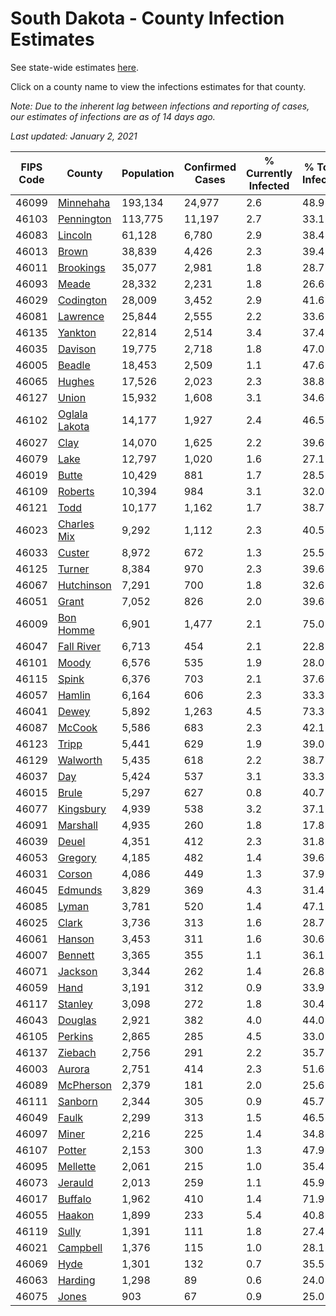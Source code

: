 # South Dakota - County Infection Estimates

See state-wide estimates [here](/infections/us-sd).

Click on a county name to view the infections estimates for that county.

*Note: Due to the inherent lag between infections and reporting of cases, our estimates of infections are as of 14 days ago.*

*Last updated: January 2, 2021*

|   FIPS Code |                         County |   Population |   Confirmed Cases |   % Currently Infected |   % Total Infected |
|-------------|--------------------------------|--------------|-------------------|------------------------|--------------------|
|       46099 |         [Minnehaha](minnehaha) |      193,134 |            24,977 |                    2.6 |               48.9 |
|       46103 |       [Pennington](pennington) |      113,775 |            11,197 |                    2.7 |               33.1 |
|       46083 |             [Lincoln](lincoln) |       61,128 |             6,780 |                    2.9 |               38.4 |
|       46013 |                 [Brown](brown) |       38,839 |             4,426 |                    2.3 |               39.4 |
|       46011 |         [Brookings](brookings) |       35,077 |             2,981 |                    1.8 |               28.7 |
|       46093 |                 [Meade](meade) |       28,332 |             2,231 |                    1.8 |               26.6 |
|       46029 |         [Codington](codington) |       28,009 |             3,452 |                    2.9 |               41.6 |
|       46081 |           [Lawrence](lawrence) |       25,844 |             2,555 |                    2.2 |               33.6 |
|       46135 |             [Yankton](yankton) |       22,814 |             2,514 |                    3.4 |               37.4 |
|       46035 |             [Davison](davison) |       19,775 |             2,718 |                    1.8 |               47.0 |
|       46005 |               [Beadle](beadle) |       18,453 |             2,509 |                    1.1 |               47.6 |
|       46065 |               [Hughes](hughes) |       17,526 |             2,023 |                    2.3 |               38.8 |
|       46127 |                 [Union](union) |       15,932 |             1,608 |                    3.1 |               34.6 |
|       46102 | [Oglala Lakota](oglala-lakota) |       14,177 |             1,927 |                    2.4 |               46.5 |
|       46027 |                   [Clay](clay) |       14,070 |             1,625 |                    2.2 |               39.6 |
|       46079 |                   [Lake](lake) |       12,797 |             1,020 |                    1.6 |               27.1 |
|       46019 |                 [Butte](butte) |       10,429 |               881 |                    1.7 |               28.5 |
|       46109 |             [Roberts](roberts) |       10,394 |               984 |                    3.1 |               32.0 |
|       46121 |                   [Todd](todd) |       10,177 |             1,162 |                    1.7 |               38.7 |
|       46023 |     [Charles Mix](charles-mix) |        9,292 |             1,112 |                    2.3 |               40.5 |
|       46033 |               [Custer](custer) |        8,972 |               672 |                    1.3 |               25.5 |
|       46125 |               [Turner](turner) |        8,384 |               970 |                    2.3 |               39.6 |
|       46067 |       [Hutchinson](hutchinson) |        7,291 |               700 |                    1.8 |               32.6 |
|       46051 |                 [Grant](grant) |        7,052 |               826 |                    2.0 |               39.6 |
|       46009 |         [Bon Homme](bon-homme) |        6,901 |             1,477 |                    2.1 |               75.0 |
|       46047 |       [Fall River](fall-river) |        6,713 |               454 |                    2.1 |               22.8 |
|       46101 |                 [Moody](moody) |        6,576 |               535 |                    1.9 |               28.0 |
|       46115 |                 [Spink](spink) |        6,376 |               703 |                    2.1 |               37.6 |
|       46057 |               [Hamlin](hamlin) |        6,164 |               606 |                    2.3 |               33.3 |
|       46041 |                 [Dewey](dewey) |        5,892 |             1,263 |                    4.5 |               73.3 |
|       46087 |               [McCook](mccook) |        5,586 |               683 |                    2.3 |               42.1 |
|       46123 |                 [Tripp](tripp) |        5,441 |               629 |                    1.9 |               39.0 |
|       46129 |           [Walworth](walworth) |        5,435 |               618 |                    2.2 |               38.7 |
|       46037 |                     [Day](day) |        5,424 |               537 |                    3.1 |               33.3 |
|       46015 |                 [Brule](brule) |        5,297 |               627 |                    0.8 |               40.7 |
|       46077 |         [Kingsbury](kingsbury) |        4,939 |               538 |                    3.2 |               37.1 |
|       46091 |           [Marshall](marshall) |        4,935 |               260 |                    1.8 |               17.8 |
|       46039 |                 [Deuel](deuel) |        4,351 |               412 |                    2.3 |               31.8 |
|       46053 |             [Gregory](gregory) |        4,185 |               482 |                    1.4 |               39.6 |
|       46031 |               [Corson](corson) |        4,086 |               449 |                    1.3 |               37.9 |
|       46045 |             [Edmunds](edmunds) |        3,829 |               369 |                    4.3 |               31.4 |
|       46085 |                 [Lyman](lyman) |        3,781 |               520 |                    1.4 |               47.1 |
|       46025 |                 [Clark](clark) |        3,736 |               313 |                    1.6 |               28.7 |
|       46061 |               [Hanson](hanson) |        3,453 |               311 |                    1.6 |               30.6 |
|       46007 |             [Bennett](bennett) |        3,365 |               355 |                    1.1 |               36.1 |
|       46071 |             [Jackson](jackson) |        3,344 |               262 |                    1.4 |               26.8 |
|       46059 |                   [Hand](hand) |        3,191 |               312 |                    0.9 |               33.9 |
|       46117 |             [Stanley](stanley) |        3,098 |               272 |                    1.8 |               30.4 |
|       46043 |             [Douglas](douglas) |        2,921 |               382 |                    4.0 |               44.0 |
|       46105 |             [Perkins](perkins) |        2,865 |               285 |                    4.5 |               33.0 |
|       46137 |             [Ziebach](ziebach) |        2,756 |               291 |                    2.2 |               35.7 |
|       46003 |               [Aurora](aurora) |        2,751 |               414 |                    2.3 |               51.6 |
|       46089 |         [McPherson](mcpherson) |        2,379 |               181 |                    2.0 |               25.6 |
|       46111 |             [Sanborn](sanborn) |        2,344 |               305 |                    0.9 |               45.7 |
|       46049 |                 [Faulk](faulk) |        2,299 |               313 |                    1.5 |               46.5 |
|       46097 |                 [Miner](miner) |        2,216 |               225 |                    1.4 |               34.8 |
|       46107 |               [Potter](potter) |        2,153 |               300 |                    1.3 |               47.9 |
|       46095 |           [Mellette](mellette) |        2,061 |               215 |                    1.0 |               35.4 |
|       46073 |             [Jerauld](jerauld) |        2,013 |               259 |                    1.1 |               45.9 |
|       46017 |             [Buffalo](buffalo) |        1,962 |               410 |                    1.4 |               71.9 |
|       46055 |               [Haakon](haakon) |        1,899 |               233 |                    5.4 |               40.8 |
|       46119 |                 [Sully](sully) |        1,391 |               111 |                    1.8 |               27.4 |
|       46021 |           [Campbell](campbell) |        1,376 |               115 |                    1.0 |               28.1 |
|       46069 |                   [Hyde](hyde) |        1,301 |               132 |                    0.7 |               35.5 |
|       46063 |             [Harding](harding) |        1,298 |                89 |                    0.6 |               24.0 |
|       46075 |                 [Jones](jones) |          903 |                67 |                    0.9 |               25.0 |